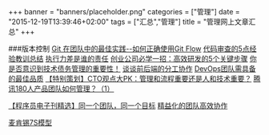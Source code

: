 +++
banner = "banners/placeholder.png"
categories = ["管理"]
date = "2015-12-19T13:39:46+02:00"
tags = ["汇总","管理"]
title = "管理网上文章汇总"
+++

    
###版本控制
[Git 在团队中的最佳实践--如何正确使用Git Flow](http://www.cnblogs.com/cnblogsfans/p/5075073.html)
[代码审查的5点经验教训总结](https://mp.weixin.qq.com/s?__biz=MjM5MjU1NDg1Mw==&mid=208741031&idx=2&sn=91ace470fbc3c07aa8b69cd8c54f2849&scene=24&srcid=0924FoLgfnTV18IbJ8Hdr7Dq&key=41ecb04b05111003b7ea02b60b6426166a839f2a21690410331f0fead43d81966e0a232579137e747952f44b59473df3&ascene=0&uin=MTM0ODQyNTk1&devicetype=iMac+MacBookAir7%2C1+OSX+OSX+10.10.5+build(14F1021)&version=11020201&pass_ticket=OUgFBuA2yqcV7ExJVNrQtm5NukTejEXnNHTun2M8jg8%3D)
[执行力差是谁的责任](https://mp.weixin.qq.com/mp/appmsg/show?__biz=MjM5NjIzOTA2NA==&appmsgid=10000233&itemidx=1&sign=e5b6b39d211ee3816d57caa0b5efc1cd&scene=2&uin=MTM0ODQyNTk1&key=41ecb04b05111003979b00c46e6cb83ff4c9955cb7276b376a20a21a96b555ae09ad112a2137e74382c6a9e8c4f26a22&ascene=0&pass_ticket=OUgFBuA2yqcV7ExJVNrQtm5NukTejEXnNHTun2M8jg8%3D)
[创业公司必学一招：高效研发的5个关键步骤](http://www.woshipm.com/it/88015.html)
[你是否意识到技术债务管理的重要性！](https://mp.weixin.qq.com/s?__biz=MjM5MDE0Mjc4MA==&mid=400403468&idx=1&sn=8ba7a777659a0fa71ef42c6afd9e159b&scene=2&srcid=1101KTNoplYLpyt38n1JpAnP&from=timeline&isappinstalled=0&uin=MTM0ODQyNTk1&key=41ecb04b0511100313b353d7bdb1b39e24cd900800818775f0e62ebe756e632a7b6fd4aac5e6653df922692f5860384c&devicetype=iMac+MacBookAir7%2C1+OSX+OSX+10.10.5+build(14F1021)&version=11020201&lang=zh_CN&pass_ticket=OUgFBuA2yqcV7ExJVNrQtm5NukTejEXnNHTun2M8jg8%3D)
[谈谈前后端的分工协作](https://mp.weixin.qq.com/s?__biz=MjM5OTA1MDUyMA==&mid=207552695&idx=3&sn=b18e066772cf0329a3d08a4c0bee4f02&key=41ecb04b05111003bc003fe0e0027b3be957ad9aa89ea4f9a9e26f923743a4eff3e95f8e74422e2d340706cdb804b0cd&ascene=0&uin=MTM0ODQyNTk1&devicetype=iMac+MacBookAir7%2C1+OSX+OSX+10.10.5+build(14F1021)&version=11020201&pass_ticket=OUgFBuA2yqcV7ExJVNrQtm5NukTejEXnNHTun2M8jg8%3D)
[DevOps团队需具备的最佳品质](https://mp.weixin.qq.com/s?__biz=MjM5MjAwODM4MA==&mid=400078455&idx=2&sn=d050de9c11120b76e2e650fbb5d147e1&scene=0&key=41ecb04b0511100383a029082c7514bf0cc7086766ba225ccf280ff52b7b719faa1c945a4ed43c2046d76de0733664af&ascene=0&uin=MTM0ODQyNTk1&devicetype=iMac+MacBookAir7%2C1+OSX+OSX+10.10.5+build(14F1021)&version=11020201&pass_ticket=OUgFBuA2yqcV7ExJVNrQtm5NukTejEXnNHTun2M8jg8%3D)
[【特别策划】CTO观点大PK：管理和流程重要还是人和技术重要？](https://mp.weixin.qq.com/s?__biz=MjM5MjAwODM4MA==&mid=208176676&idx=4&sn=9e26c96d952feb5b93c12eff32f4af94&key=41ecb04b05111003aa894fe82e4c4a6705afb0a16c88cfdb4c5e34b2e67bd5c6e413e2125e2374ea1ff94884ec6c7196&ascene=0&uin=MTM0ODQyNTk1&devicetype=iMac+MacBookAir7%2C1+OSX+OSX+10.10.5+build(14F1021)&version=11020201&pass_ticket=OUgFBuA2yqcV7ExJVNrQtm5NukTejEXnNHTun2M8jg8%3D)
[腾讯180人产品团队如何管理？（1）](https://mp.weixin.qq.com/s?__biz=MzA4MTU1NjI5NQ==&mid=207769278&idx=1&sn=e05f30b2c4e1f2ae855663e6688e8df0&scene=2&key=41ecb04b051110036f9eefc243e162983dca243c8055519f3fa82e7abba90ac17fc3392be052364eb286ace7ee11be38&ascene=0&uin=MTM0ODQyNTk1&devicetype=iMac+MacBookAir7%2C1+OSX+OSX+10.10.5+build(14F1021)&version=11020201&pass_ticket=OUgFBuA2yqcV7ExJVNrQtm5NukTejEXnNHTun2M8jg8%3D)

[【程序员电子刊精选】同一个团队，同一个目标](https://mp.weixin.qq.com/s?__biz=MjM5MjAwODM4MA==&mid=205589874&idx=3&sn=552b4038bf0265690228d3987a71b2c9&scene=2&key=41ecb04b05111003ba69c921905bcd29d1be1841e4d128746e726084d10a5d374c4c0eb3ef9eb81c9d5032fad21bca34&ascene=0&uin=MTM0ODQyNTk1&devicetype=iMac+MacBookAir7%2C1+OSX+OSX+10.10.5+build(14F1021)&version=11020201&pass_ticket=OUgFBuA2yqcV7ExJVNrQtm5NukTejEXnNHTun2M8jg8%3D)
[精益化的团队高效协作](https://mp.weixin.qq.com/s?__biz=MjM5NjQ4MzI5MA==&mid=207981325&idx=1&sn=c4d2e24e8cd9b0d30e42a53f5dfffd40&key=41ecb04b051110037f0c54ca174041030317238dfff8ce5adeaff52b41313934e5239e0433162aff612cef3e1879b44a&ascene=0&uin=MTM0ODQyNTk1&devicetype=iMac+MacBookAir7%2C1+OSX+OSX+10.10.5+build(14F1021)&version=11020201&pass_ticket=OUgFBuA2yqcV7ExJVNrQtm5NukTejEXnNHTun2M8jg8%3D)

[麦肯锡7S模型](http://baike.baidu.com/view/1016858.htm)


